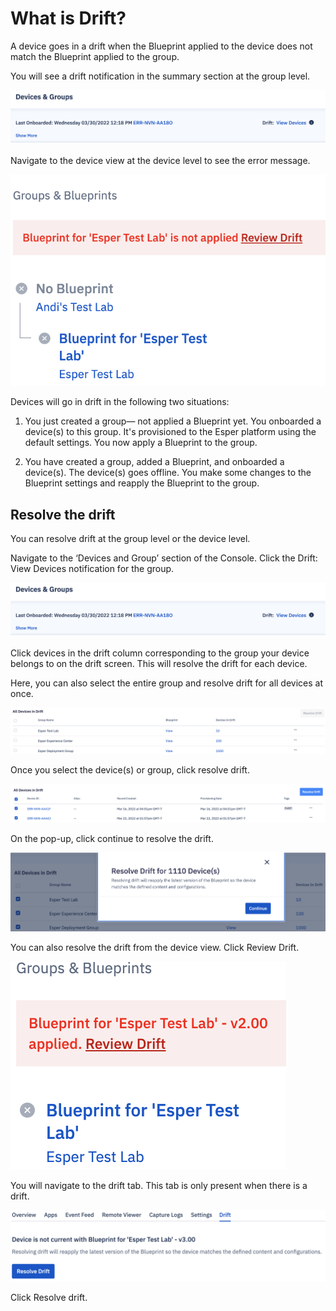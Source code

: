 # What is Drift?

A device goes in a drift when the Blueprint applied to the device does not match the Blueprint applied to the group.

You will see a drift notification in the summary section at the group level.

![drift notification](./images/drift/1-notify.png)

  

Navigate to the device view at the device level to see the error message.

![drvice drift](./images/drift/2-error.png)

Devices will go in drift in the following two situations:

  

1.  You just created a group— not applied a Blueprint yet. You onboarded a device(s) to this group. It's provisioned to the Esper platform using the default settings. You now apply a Blueprint to the group.
    
2.  You have created a group, added a Blueprint, and onboarded a device(s). The device(s) goes offline. You make some changes to the Blueprint settings and reapply the Blueprint to the group.
    

## Resolve the drift

You can resolve drift at the group level or the device level.

  

Navigate to the ‘Devices and Group’ section of the Console. Click the Drift: View Devices notification for the group.

![drift notification](./images/drift/1-notify.png)

Click devices in the drift column corresponding to the group your device belongs to on the drift screen. This will resolve the drift for each device.

Here, you can also select the entire group and resolve drift for all devices at once.

  
  

![](./images/drift/3-driftscreen.png)

  

Once you select the device(s) or group, click resolve drift.

  

![](./images/drift/4-resolvedrift.png)

  
  

On the pop-up, click continue to resolve the drift.

  

![](./images/drift/5-popup.png)

  

You can also resolve the drift from the device view. Click Review Drift.

  
  

![](./images/drift/6-deviceerror.png)

You will navigate to the drift tab. This tab is only present when there is a drift.

![](./images/drift/7-drifttab.png)

Click Resolve drift.
